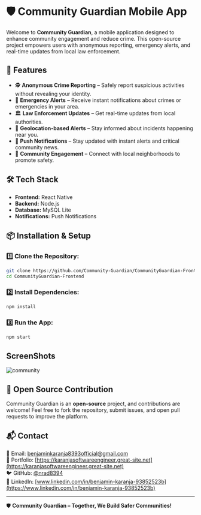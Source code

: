 # 🛡️ Community Guardian Mobile App

Welcome to **Community Guardian**, a mobile application designed to enhance community engagement and reduce crime. This open-source project empowers users with anonymous reporting, emergency alerts, and real-time updates from local law enforcement.

## 📲 Features

- 🕵️ **Anonymous Crime Reporting** – Safely report suspicious activities without revealing your identity.
- 🚨 **Emergency Alerts** – Receive instant notifications about crimes or emergencies in your area.
- 🏛️ **Law Enforcement Updates** – Get real-time updates from local authorities.
- 📍 **Geolocation-based Alerts** – Stay informed about incidents happening near you.
- 🔔 **Push Notifications** – Stay updated with instant alerts and critical community news.
- 🤝 **Community Engagement** – Connect with local neighborhoods to promote safety.

## 🛠️ Tech Stack

- **Frontend:** React Native
- **Backend:** Node.js
- **Database:** MySQL Lite
- **Notifications:** Push Notifications

## 📦 Installation & Setup

### 1️⃣ Clone the Repository:
```sh
git clone https://github.com/Community-Guardian/CommunityGuardian-Frontend.git
cd CommunityGuardian-Frontend
```

### 2️⃣ Install Dependencies:
```sh
npm install
```

### 3️⃣ Run the App:
```sh
npm start
```
## ScreenShots
![community](https://github.com/user-attachments/assets/e6f61271-82fe-4505-98ac-4a893063bbf7)

## 📜 Open Source Contribution

Community Guardian is an **open-source** project, and contributions are welcome! Feel free to fork the repository, submit issues, and open pull requests to improve the platform.

## 📬 Contact

📧 Email: [benjaminkaranja8393official@gmail.com](mailto:benjaminkaranja8393official@gmail.com)  
🔗 Portfolio: [https://karanjasoftwareengineer.great-site.net](https://karanjasoftwareengineer.great-site.net)  
🐦 GitHub: [@nrad8394](https://github.com/Nrad8394)  
💼 LinkedIn: [www.linkedin.com/in/benjamin-karanja-93852523b](https://www.linkedin.com/in/benjamin-karanja-93852523b)  

---

🛡️ **Community Guardian – Together, We Build Safer Communities!**

